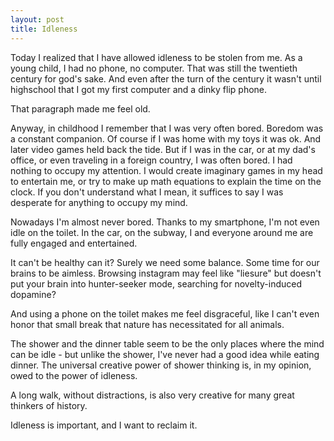 ```yaml
---
layout: post
title: Idleness
---
```


Today I realized that I have allowed idleness to be stolen from me. As a young 
child, I had no phone, no computer. That was still the twentieth century for 
god's sake. And even after the turn of the century it wasn't until highschool 
that I got my first computer and a dinky flip phone. 

That paragraph made me feel old.

Anyway, in childhood I remember that I was very often bored. Boredom was a 
constant companion. Of course if I was home with my toys it was ok. And later 
video games held back the tide. But if I was in the car, or at my dad's office, 
or even traveling in a foreign country, I was often bored. I had nothing to 
occupy my attention.  I would create imaginary games in my head to entertain 
me, or try to make up math equations to explain the time on the clock. If you 
don't understand what I mean, it suffices to say I was desperate for anything 
to occupy my mind.

Nowadays I'm almost never bored. Thanks to my smartphone, I'm not even idle on 
the toilet. In the car, on the subway, I and everyone around me are fully 
engaged and entertained.

It can't be healthy can it? Surely we need some balance. Some time for our 
brains to be aimless. Browsing instagram may feel like "liesure" but doesn't 
put your brain into hunter-seeker mode, searching for novelty-induced dopamine?

And using a phone on the toilet makes me feel disgraceful, like I can't even 
honor that small break that nature has necessitated for all animals.

The shower and the dinner table seem to be the only places where the mind can 
be idle - but unlike the shower, I've never had a good idea while eating 
dinner. The universal creative power of shower thinking is, in my opinion, owed 
to the power of idleness.

A long walk, without distractions, is also very creative for many great 
thinkers of history.

Idleness is important, and I want to reclaim it.
